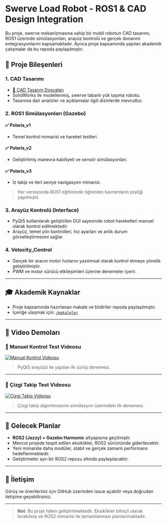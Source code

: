 # Swerve Load Robot - ROS1 & CAD Design Integration

Bu proje, swerve mekanizmasına sahip bir mobil robotun CAD tasarımı, ROS1 üzerinde simülasyonları, arayüz kontrolü ve gerçek donanım entegrasyonlarını kapsamaktadır. Ayrıca proje kapsamında yapılan akademik çalışmalar da bu repoda paylaşılmıştır.

## 🔧 Proje Bileşenleri

### 1. CAD Tasarımı
- [📁 CAD Tasarım Dosyaları](https://github.com/MelikeBeyazli/Swerve-Load-Robot)
- SolidWorks ile modellenmiş, swerve tabanlı yük taşıma robotu.
- Tasarıma dair analizler ve açıklamalar ilgili dizinlerde mevcuttur.

### 2. ROS1 Simülasyonları (Gazebo)
#### ✅ Polaris_v1
- Temel kontrol mimarisi ve hareket testleri.

#### ✅ Polaris_v2
- Geliştirilmiş manevra kabiliyeti ve sensör simülasyonları.

#### ✅ Polaris_v3
- İz takip ve ileri seviye navigasyon mimarisi.

> Her versiyonda ROS1 eğitiminde öğrenilen kavramların pratiği yapılmıştır.

### 3. Arayüz Kontrolü (Interface)
- PyQt5 kullanılarak geliştirilen GUI sayesinde robot hareketleri manuel olarak kontrol edilmektedir.
- Arayüz, temel yön kontrolleri, hız ayarları ve anlık durum görselleştirmesini sağlar.

### 4. Velocity_Control
- Gerçek bir aracın motor hızlarını yazılımsal olarak kontrol etmeye yönelik geliştirilmiştir.
- PWM ve motor sürücü etkileşimleri üzerine denemeler içerir.

---

## 🎓 Akademik Kaynaklar

- Proje kapsamında hazırlanan makale ve bildiriler repoda paylaşılmıştır.
- İçeriğe ulaşmak için: [`/makaleler`](https://github.com/MelikeBeyazli/Swerve-Load-Robot/tree/main/makaleler)

---

## 🎥 Video Demoları

### 🔹 Manuel Kontrol Test Videosu

[![Manual Kontrol Videosu](https://img.youtube.com/vi/YOUTUBE_VIDEO_ID1/0.jpg)](https://www.youtube.com/watch?v=YOUTUBE_VIDEO_ID1)

> PyQt5 arayüzü ile yapılan ilk sürüş denemesi.

---

### 🔹 Çizgi Takip Test Videosu

[![Çizgi Takip Videosu](https://img.youtube.com/vi/YOUTUBE_VIDEO_ID2/0.jpg)](https://www.youtube.com/watch?v=YOUTUBE_VIDEO_ID2)

> Çizgi takip algoritmasının simülasyon üzerindeki ilk denemesi.

---

## 🚀 Gelecek Planlar

- **ROS2 (Jazzy) + Gazebo Harmonic** altyapısına geçilmiştir.
- Mevcut projede tespit edilen eksiklikler, ROS2 sürümünde giderilecektir.
- Yeni mimaride daha modüler, stabil ve gerçek zamanlı performans hedeflenmektedir.
- Geliştirmeler ayrı bir ROS2 reposu altında paylaşılacaktır.

---

## 💬 İletişim
Görüş ve önerileriniz için GitHub üzerinden issue açabilir veya doğrudan iletişime geçebilirsiniz.

---

> **Not**: Bu proje hâlen geliştirilmektedir. Eksiklikler bilinçli olarak bırakılmış ve ROS2 mimarisi ile tamamlanması planlanmaktadır.
